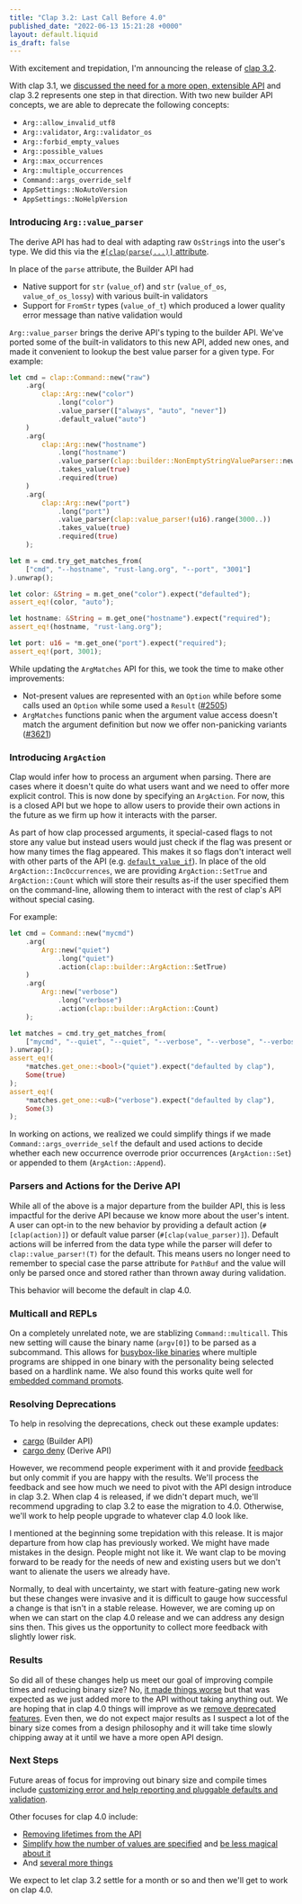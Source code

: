 ```yaml
---
title: "Clap 3.2: Last Call Before 4.0"
published_date: "2022-06-13 15:21:28 +0000"
layout: default.liquid
is_draft: false
---
```

With excitement and trepidation, I'm announcing the release of
[clap 3.2](https://github.com/clap-rs/clap/blob/master/CHANGELOG.md).

With clap 3.1, we [discussed the need for a more open, extensible
API](https://epage.github.io/blog/2022/02/clap-31-a-step-towards-40/) and clap
3.2 represents one step in that direction.  With two new builder API concepts,
we are able to deprecate the following concepts:
- `Arg::allow_invalid_utf8`
- `Arg::validator`, `Arg::validator_os`
- `Arg::forbid_empty_values`
- `Arg::possible_values`
- `Arg::max_occurrences`
- `Arg::multiple_occurrences`
- `Command::args_override_self`
- `AppSettings::NoAutoVersion`
- `AppSettings::NoHelpVersion`

<!-- more -->

### Introducing `Arg::value_parser`

The derive API has had to deal with adapting raw `OsString`s into the user's
type.  We did this via the
[`#[clap(parse(...)]` attribute](https://github.com/clap-rs/clap/tree/master/examples/derive_ref#arg-types).

In place of the `parse` attribute, the Builder API had
- Native support for `str` (`value_of`) and `str` (`value_of_os`, `value_of_os_lossy`) with various built-in validators
- Support for `FromStr` types (`value_of_t`) which produced a lower quality error message than native validation would

`Arg::value_parser` brings the derive API's typing to the builder API.  We've
ported some of the built-in validators to this new API, added new ones, and
made it convenient to lookup the best value parser for a given type.  For
example:
```rust
let cmd = clap::Command::new("raw")
    .arg(
        clap::Arg::new("color")
            .long("color")
            .value_parser(["always", "auto", "never"])
            .default_value("auto")
    )
    .arg(
        clap::Arg::new("hostname")
            .long("hostname")
            .value_parser(clap::builder::NonEmptyStringValueParser::new())
            .takes_value(true)
            .required(true)
    )
    .arg(
        clap::Arg::new("port")
            .long("port")
            .value_parser(clap::value_parser!(u16).range(3000..))
            .takes_value(true)
            .required(true)
    );

let m = cmd.try_get_matches_from(
    ["cmd", "--hostname", "rust-lang.org", "--port", "3001"]
).unwrap();

let color: &String = m.get_one("color").expect("defaulted");
assert_eq!(color, "auto");

let hostname: &String = m.get_one("hostname").expect("required");
assert_eq!(hostname, "rust-lang.org");

let port: u16 = *m.get_one("port").expect("required");
assert_eq!(port, 3001);
```

While updating the `ArgMatches` API for this, we took the time to make other improvements:
- Not-present values are represented with an `Option` while before some calls
  used an `Option` while some used a `Result`
  ([#2505](https://github.com/clap-rs/clap/issues/2505))
- `ArgMatches` functions panic when the argument value access doesn't match the
  argument definition but now we offer non-panicking variants
  ([#3621](https://github.com/clap-rs/clap/issues/3621))

### Introducing `ArgAction`

Clap would infer how to process an argument when parsing.  There are cases
where it doesn't quite do what users want and we need to offer more explicit
control.  This is now done by specifying an `ArgAction`.  For now, this is a closed
API but we hope to allow users to provide their own actions in the future as we
firm up how it interacts with the parser.

As part of how clap processed arguments, it special-cased flags to not store any value but instead
users would just check if the flag was present or how many times the flag
appeared.  This makes it so flags don't interact well with other parts of the
API (e.g.
[`default_value_if`](https://docs.rs/clap/latest/clap/struct.Arg.html#method.default_value_if)).
In place of the old `ArgAction::IncOccurrences`, we are providing
`ArgAction::SetTrue` and `ArgAction::Count` which will store their results
as-if the user specified them on the command-line, allowing them to interact
with the rest of clap's API without special casing.

For example:
```rust
let cmd = Command::new("mycmd")
    .arg(
        Arg::new("quiet")
            .long("quiet")
            .action(clap::builder::ArgAction::SetTrue)
    )
    .arg(
        Arg::new("verbose")
            .long("verbose")
            .action(clap::builder::ArgAction::Count)
    );

let matches = cmd.try_get_matches_from(
    ["mycmd", "--quiet", "--quiet", "--verbose", "--verbose", "--verbose"]
).unwrap();
assert_eq!(
    *matches.get_one::<bool>("quiet").expect("defaulted by clap"),
    Some(true)
);
assert_eq!(
    *matches.get_one::<u8>("verbose").expect("defaulted by clap"),
    Some(3)
);
```

In working on actions, we realized we could simplify things if we made
`Command::args_override_self` the default and used actions to decide whether
each new occurrence overrode prior occurrences (`ArgAction::Set`) or appended
to them (`ArgAction::Append`).

### Parsers and Actions for the Derive API

While all of the above is a major departure from the builder API, this is less
impactful for the derive API because we know more about the user's intent. A
user can opt-in to the new behavior by providing a default action
(`#[clap(action)]`) or default value parser (`#[clap(value_parser)]`).  Default
actions will be inferred from the data type while the parser will defer to
`clap::value_parser!(T)` for the default.  This means users no longer need to
remember to special case the parse attribute for `PathBuf` and the value will
only be parsed once and stored rather than thrown away during validation.

This behavior will become the default in clap 4.0.

### Multicall and REPLs

On a completely unrelated note, we are stablizing `Command::multicall`.  This
new setting will cause the binary name (`argv[0]`) to be parsed as a
subcommand.  This allows for [busybox-like
binaries](https://github.com/clap-rs/clap/blob/master/examples/multicall-busybox.rs)
where multiple programs are shipped in one binary with the personality being
selected based on a hardlink name.  We also found this works quite well for
[embedded command
promots](https://github.com/clap-rs/clap/blob/master/examples/repl.rs).

### Resolving Deprecations

To help in resolving the deprecations, check out these example updates:
- [cargo](https://github.com/rust-lang/cargo/pull/10753) (Builder API)
- [cargo deny](https://github.com/EmbarkStudios/cargo-deny/pull/431) (Derive API)

However, we recommend people experiment with it and provide
[feedback](https://github.com/clap-rs/clap/issues) but only commit if you are
happy with the results.  We'll process the feedback and see how much we need to
pivot with the API design introduce in clap 3.2.  When clap 4 is released, if
we didn't depart much, we'll recommend upgrading to clap 3.2 to ease the
migration to 4.0.  Otherwise, we'll work to help people upgrade to whatever
clap 4.0 look like.

I mentioned at the beginning some trepidation with this
release.  It is major departure from how clap has previously worked.  We might
have made mistakes in the design.  People might not like it.  We want clap to
be moving forward to be ready for the needs of new and existing users but we
don't want to alienate the users we already have.

Normally, to deal with uncertainty, we start with feature-gating new work but
these changes were invasive and it is difficult to gauge how successful a
change is that isn't in a stable release.  However, we are coming up on when we
can start on the clap 4.0 release and we can address any design sins then.
This gives us the opportunity to collect more feedback with slightly lower
risk.

### Results

So did all of these changes help us meet our goal of improving compile times
and reducing binary size?  No,
[it made things worse](https://github.com/rust-cli/argparse-benchmarks-rs) but
that was expected as we just added more to the API without taking anything out.
We are hoping that in clap 4.0 things will improve as we
[remove deprecated features](https://github.com/clap-rs/clap/issues/3021).
Even then, we do not expect major results as I suspect a lot of the binary size
comes from a design philosophy and it will take time slowly chipping away at it
until we have a more open API design.

### Next Steps

Future areas of focus for improving out binary size and compile times include
[customizing error and help reporting and pluggable defaults and validation](https://github.com/clap-rs/clap/issues/3021).

Other focuses for clap 4.0 include:
- [Removing lifetimes from the API](https://github.com/clap-rs/clap/issues/1041)
- [Simplify how the number of values are specified](https://github.com/clap-rs/clap/issues/2688) and [be less magical about it](https://github.com/clap-rs/clap/issues/2687)
- And [several more things](https://github.com/clap-rs/clap/milestone/78)

We expect to let clap 3.2 settle for a month or so and then we'll get to work on clap 4.0.
